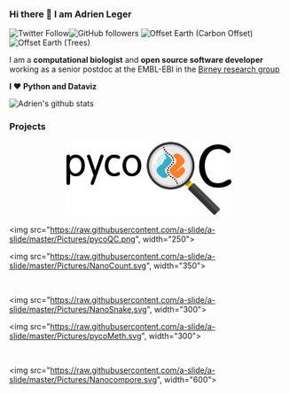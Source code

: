 ### Hi there 👋 I am Adrien Leger

![Twitter Follow](https://img.shields.io/twitter/follow/AdrienLeger2?label=Twitter&style=social)![GitHub followers](https://img.shields.io/github/followers/a-slide?label=Github&style=social)  ![Offset Earth (Carbon Offset)](https://img.shields.io/offset-earth/carbon/thebruneauleger?style=social) ![Offset Earth (Trees)](https://img.shields.io/offset-earth/trees/thebruneauleger?style=social)

I am a **computational biologist** and **open source software developer** working as a senior postdoc at the EMBL-EBI in the [Birney research group](https://www.ebi.ac.uk/research/birney) 

**I ❤️ Python and Dataviz**

![Adrien's github stats](https://github-readme-stats.vercel.app/api?username=a-slide&show_icons=true)

### Projects

<div align="center" width="50">

<img src="https://raw.githubusercontent.com/a-slide/a-slide/master/Pictures/pycoQC.png" alt="Welcome!" width="300"/>

</div>


<img src="https://raw.githubusercontent.com/a-slide/a-slide/master/Pictures/pycoQC.png", width="250">

<img src="https://raw.githubusercontent.com/a-slide/a-slide/master/Pictures/NanoCount.svg", width="350">

</br>

<img src="https://raw.githubusercontent.com/a-slide/a-slide/master/Pictures/NanoSnake.svg", width="300">

<img src="https://raw.githubusercontent.com/a-slide/a-slide/master/Pictures/pycoMeth.svg", width="300">

</br>

<img src="https://raw.githubusercontent.com/a-slide/a-slide/master/Pictures/Nanocompore.svg", width="600">


